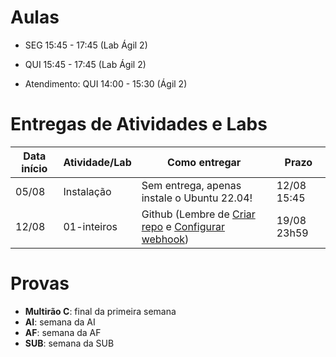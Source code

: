 

# Aulas

* SEG 15:45 - 17:45 (Lab Ágil 2)
* QUI 15:45 - 17:45 (Lab Ágil 2)

* Atendimento: QUI 14:00 - 15:30 (Ágil 2)

# Entregas de Atividades e Labs


| Data início | Atividade/Lab                                                              | Como entregar   | Prazo              |
|-------------|----------------------------------------------------------------------------|-----------------|--------------------|
| 05/08 | Instalação | Sem entrega, apenas instale o Ubuntu 22.04! | 12/08 15:45 |
| 12/08 | 01-inteiros | Github (Lembre de [Criar repo](https://classroom.github.com/a/i2GRg023) e [Configurar webhook](tutorial_servidor_testes.pdf)) | 19/08 23h59 


# Provas

- **Multirão C**: final da primeira semana
- **AI**: semana da AI
- **AF**:  semana da AF
- **SUB**: semana da SUB

